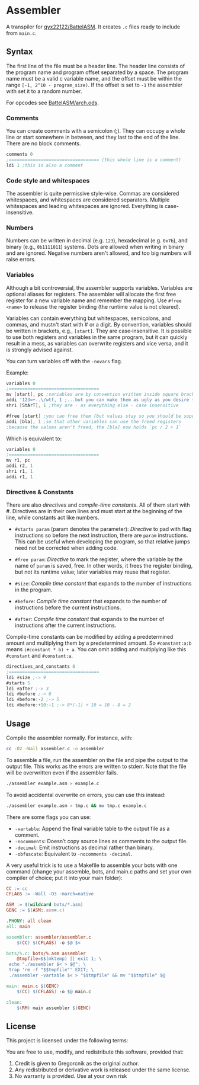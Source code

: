 # Assembler

A transpiler for [qyx22122/BattelASM](https://github.com/qyx22122/BattelASM). It creates ``.c`` files ready to include from ``main.c``.

## Syntax

The first line of the file must be a header line. The header line consists of the program name and program offset separated by a space. The program name must be a valid c variable name, and the offset must be within the range ``[-1, 2^10 - program_size)``. If the offset is set to ``-1`` the assembler with set it to a random number.

For opcodes see [BattelASM/arch.ods](https://github.com/qyx22122/BattelASM/blob/main/arch.ods).

### Comments

You can create comments with a semicolon (;). They can occupy a whole line or start somewhere in between, and they last to the end of the line. There are no block comments.

```asm
comments 0
;================================== (this whole line is a comment)
ldi 1 ;this is also a comment
```

### Code style and whitespaces

The assembler is quite permissive style-wise. Commas are considered whitespaces, and whitespaces are considered separators. Multiple whitespaces and leading whitespaces are ignored. Everything is case-insensitive.

### Numbers

Numbers can be written in decimal (e.g. ``123``), hexadecimal (e.g. ``0x7b``), and binary (e.g., `0b1111011`) systems. Dots are allowed when writing in binary and are ignored. Negative numbers aren't allowed, and too big numbers will raise errors.

### Variables

Although a bit controversial, the assembler supports variables. Variables are optional aliases for registers. The assembler will allocate the first free register for a new variable name and remember the mapping. Use ``#free <name>`` to release the register binding (the runtime value is not cleared).

Variables can contain everything but whitespaces, semicolons, and commas, and mustn't start with # or a digit. By convention, variables should be written in brackets, e.g., ``[start]``. They are case‑insensitive. It is possible to use both registers and variables in the same program, but it can quickly result in a mess, as variables can overwrite registers and vice versa, and it is strongly advised against.

You can turn variables off with the ``-novars`` flag.

Example:

```asm
variables 0
;==================================
mv [start], pc ;variables are by convention written inside square brackets...
addi '123=+..\/wtf, 1 ;...but you can make them as ugly as you desire (just stay in ascii)
shri [StArT], 1 ;they are - as everything else - case insensitive

#free [start] ;you can free them (but values stay so you should be super cautious. See "Directives & Constants")...
addi [bla], 1 ;so that other variables can use the freed registers
;because the values aren't freed, the [bla] now holds `pc / 2 + 1`
```

Which is equivalent to:

```asm
variables 0
;==================================
mv r1, pc
addi r2, 1
shri r1, 1
addi r1, 1
```

### Directives & Constants

There are also *directives* and *compile-time constants*. All of them start with #. Directives are in their own lines and must start at the beginning of the line, while constants act like numbers.

- ``#starts param`` (param denotes the parameter): *Directive* to pad with flag instructions so before the next instruction, there are `param` instructions. This can be useful when developing the program, so that relative jumps need not be corrected when adding code.
- ``#free param``: *Directive* to mark the register, where the variable by the name of ``param`` is saved, free. In other words, it frees the register binding, but not its runtime value; later variables may reuse that register.

- ``#size``: *Compile time constant* that expands to the number of instructions in the program.
- ``#before``: *Compile time constant* that expands to the number of instructions before the current instructions.
- ``#after``: *Compile time constant* that expands to the number of instructions after the current instructions.

Compile-time constants can be modified by adding a predetermined amount and multiplying them by a predetermined amount. So ``#constant:a:b`` means ``(#constant * b) + a``. You can omit adding and multiplying like this ``#constant`` and ``#constant:a``.

```asm
directives_and_constants 0
;==================================
ldi #size ;-> 9
#starts 5
ldi #after ;-> 3
ldi #before ;-> 6
ldi #before:-2 ;-> 5
ldi #before:+10:-1 ;-> 8*(-1) + 10 = 10 - 8 = 2
```

## Usage

Compile the assembler normally. For instance, with:

```bash
cc -O2 -Wall assembler.c -o assembler
```

To assemble a file, run the assembler on the file and pipe the output to the output file. This works as the errors are written to stderr. Note that the file will be overwritten even if the assembler fails.

```bash
./assembler example.asm > example.c
```

To avoid accidental overwrite on errors, you can use this instead:

```bash
./assembler example.asm > tmp.c && mv tmp.c example.c
```

There are some flags you can use:

- ``-vartable``: Append the final variable table to the output file as a comment.
- ``-nocomments``: Doesn’t copy source lines as comments to the output file.
- ``-decimal``: Emit instructions as decimal rather than binary.
- ``-obfuscate``: Equivalent to ``-nocomments -decimal``.

A very useful trick is to use a Makefile to assemble your bots with one command (change your assemble, bots, and main.c paths and set your own compiler of choice; put it into your main folder):

```Makefile
CC := cc
CFLAGS := -Wall -O3 -march=native

ASM := $(wildcard bots/*.asm)
GENC := $(ASM:.asm=.c)

.PHONY: all clean
all: main

assembler: assembler/assembler.c
    $(CC) $(CFLAGS) -o $@ $<

bots/%.c: bots/%.asm assembler
    @tmpfile=$$(mktemp) || exit 1; \
 echo "./assembler $< > $@"; \
 trap 'rm -f "$$tmpfile"' EXIT; \
 ./assembler -vartable $< > "$$tmpfile" && mv "$$tmpfile" $@

main: main.c $(GENC)
    $(CC) $(CFLAGS) -o $@ main.c

clean:
    $(RM) main assembler $(GENC)
```

## License

This project is licensed under the following terms:

You are free to use, modify, and redistribute this software, provided that:

1. Credit is given to Gregorcnik as the original author.
2. Any redistributed or derivative work is released under the same license.
3. No warranty is provided. Use at your own risk
